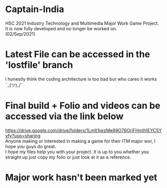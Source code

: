 # Captain-India
 HSC 2021 Industry Technology and Multimedia Major Work Game Project.  
 It is now fully developed and no longer be worked on.  
 (02/Sep/2021)

# Latest File can be accessed in the 'lostfile' branch
I honestly think the coding architecture is too bad but who cares it works ¯\_(ツ)_/¯

# Final build + Folio and videos can be accessed via the link below
https://drive.google.com/drive/folders/1Lmlt1iwzMe89O76OriFHmlhIEYC5Yyfy?usp=sharing  
Anyone making or interested in making a game for their ITM major wor, I hope you guys do great.  
I hope my files help you with your project. It is up to you whether you straight up just copy my folio or just look at it as a reference. 
# Major work hasn't been marked yet

